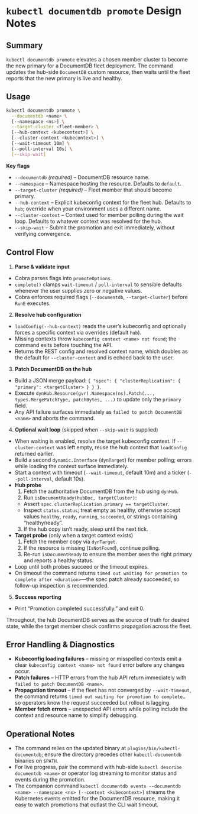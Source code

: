 # `kubectl documentdb promote` Design Notes

## Summary
`kubectl documentdb promote` elevates a chosen member cluster to become the new primary for a DocumentDB fleet deployment. The command updates the hub-side `DocumentDB` custom resource, then waits until the fleet reports that the new primary is live and healthy.

## Usage
```bash
kubectl documentdb promote \
  --documentdb <name> \
  [--namespace <ns>] \
  --target-cluster <fleet-member> \
  [--hub-context <kubecontext>] \
  [--cluster-context <kubecontext>] \
  [--wait-timeout 10m] \
  [--poll-interval 10s] \
  [--skip-wait]
```

**Key flags**
- `--documentdb` *(required)* – DocumentDB resource name.
- `--namespace` – Namespace hosting the resource. Defaults to `default`.
- `--target-cluster` *(required)* – Fleet member that should become primary.
- `--hub-context` – Explicit kubeconfig context for the fleet hub. Defaults to `hub`; override when your environment uses a different name.
- `--cluster-context` – Context used for member polling during the wait loop. Defaults to whatever context was resolved for the hub.
- `--skip-wait` – Submit the promotion and exit immediately, without verifying convergence.

## Control Flow
1. **Parse & validate input**
  - Cobra parses flags into `promoteOptions`.
  - `complete()` clamps `wait-timeout` / `poll-interval` to sensible defaults whenever the user supplies zero or negative values.
  - Cobra enforces required flags (`--documentdb`, `--target-cluster`) before `RunE` executes.
2. **Resolve hub configuration**
  - `loadConfig(--hub-context)` reads the user’s kubeconfig and optionally forces a specific context via overrides (default `hub`).
  - Missing contexts throw `kubeconfig context <name> not found`; the command exits before touching the API.
  - Returns the REST config and resolved context name, which doubles as the default for `--cluster-context` and is echoed back to the user.
3. **Patch DocumentDB on the hub**
  - Build a JSON merge payload: `{ "spec": { "clusterReplication": { "primary": <targetCluster> } } }`.
  - Execute `dynHub.Resource(gvr).Namespace(ns).Patch(..., types.MergePatchType, patchBytes, ...)` to update only the `primary` field.
  - Any API failure surfaces immediately as `failed to patch DocumentDB <name>` and aborts the command.
4. **Optional wait loop** (skipped when `--skip-wait` is supplied)
  - When waiting is enabled, resolve the target kubeconfig context. If `--cluster-context` was left empty, reuse the hub context that `loadConfig` returned earlier.
  - Build a second `dynamic.Interface` (`dynTarget`) for member polling; errors while loading the context surface immediately.
  - Start a context with timeout (`--wait-timeout`, default 10m) and a ticker (`--poll-interval`, default 10s).
  - **Hub probe**
    1. Fetch the authoritative DocumentDB from the hub using `dynHub`.
    2. Run `isDocumentReady(hubDoc, targetCluster)`:
      - Assert `spec.clusterReplication.primary == targetCluster`.
      - Inspect `status.status`; treat empty as healthy, otherwise accept values `healthy`, `ready`, `running`, `succeeded`, or strings containing “healthy/ready”.
    3. If the hub copy isn’t ready, sleep until the next tick.
  - **Target probe** (only when a target context exists)
    1. Fetch the member copy via `dynTarget`.
    2. If the resource is missing (`IsNotFound`), continue polling.
    3. Re-run `isDocumentReady` to ensure the member sees the right primary and reports a healthy status.
  - Loop until both probes succeed or the timeout expires.
  - On timeout the command returns `timed out waiting for promotion to complete after <duration>`—the spec patch already succeeded, so follow-up inspection is recommended.
5. **Success reporting**
  - Print “Promotion completed successfully.” and exit 0.

Throughout, the hub DocumentDB serves as the source of truth for desired state, while the target member check confirms propagation across the fleet.

## Error Handling & Diagnostics
- **Kubeconfig loading failures** – missing or misspelled contexts emit a clear `kubeconfig context <name> not found` error before any changes occur.
- **Patch failures** – HTTP errors from the hub API return immediately with `failed to patch DocumentDB <name>`.
- **Propagation timeout** – if the fleet has not converged by `--wait-timeout`, the command returns `timed out waiting for promotion to complete…` so operators know the request succeeded but rollout is lagging.
- **Member fetch errors** – unexpected API errors while polling include the context and resource name to simplify debugging.

## Operational Notes
- The command relies on the updated binary at `plugins/bin/kubectl-documentdb`; ensure the directory precedes other `kubectl-documentdb` binaries on `$PATH`.
- For live progress, pair the command with hub-side `kubectl describe documentdb <name>` or operator log streaming to monitor status and events during the promotion.
- The companion command `kubectl documentdb events --documentdb <name> --namespace <ns> [--context <kubecontext>]` streams the Kubernetes events emitted for the DocumentDB resource, making it easy to watch promotions that outlast the CLI wait timeout.
